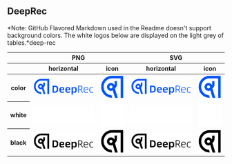 ## DeepRec

*Note: GitHub Flavored Markdown used in the Readme doesn't support background colors. The white logos below are displayed on the light grey of tables.*deep-rec

<table class="logos-table">
	<thead>
		<tr>
			<th></th>
			<th colspan="2">PNG</th>
			<th colspan="2">SVG</th>
		</tr>
		<tr>
			<th></th>
			<th>horizontal</th>
			<th>icon</th>
			<th>horizontal</th>
			<th>icon</th>
		</tr>
	</thead>	
    <tbody>
		<tr>
			<th>color</th>
			<td><a href="horizontal/color/deep-rec-horizontal-color.png" download><img src="horizontal/color/deep-rec-horizontal-color.png" width="200"></a></td>
			<td><a href="icon/color/deep-rec-icon-color.png" download><img src="icon/color/deep-rec-icon-color.png" width="75"></a></td>
			<td><a href="horizontal/color/deep-rec-horizontal-color.svg" download><img src="horizontal/color/deep-rec-horizontal-color.svg" width="200"></a></td>
			<td><a href="icon/color/deep-rec-icon-color.png" download><img src="icon/color/deep-rec-icon-color.png" width="75"></a></td>
		</tr>
		<tr>
			<th>white</th>
			<td><a href="horizontal/white/deep-rec-horizontal-white.png" download><img src="horizontal/white/deep-rec-horizontal-white.png" width="200"></a></td>
			<td><a href="icon/white/deep-rec-icon-white.png" download><img src="icon/white/deep-rec-icon-white.png" width="75"></a></td>
			<td><a href="horizontal/white/deep-rec-horizontal-white.svg" download><img src="horizontal/white/deep-rec-horizontal-white.svg" width="200"></a></td>
			<td><a href="icon/white/deep-rec-icon-white.svg" download><img src="icon/white/deep-rec-icon-white.svg" width="75"></a></td>
		</tr>
		<tr>
			<th>black</th>
			<td><a href="horizontal/black/deep-rec-horizontal-black.png" download><img src="horizontal/black/deep-rec-horizontal-black.png" width="200"></a></td>
			<td><a href="icon/black/deep-rec-icon-black.png" download><img src="icon/black/deep-rec-icon-black.png" width="75"></a></td>
			<td><a href="horizontal/black/deep-rec-horizontal-black.svg" download><img src="horizontal/black/deep-rec-horizontal-black.svg" width="200"></a></td>
			<td><a href="icon/black/deep-rec-icon-black.svg" download><img src="icon/black/deep-rec-icon-black.svg" width="75"></a></td>
		</tr>
	</tbody>	
</table>


